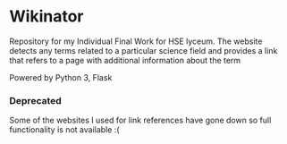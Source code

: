 # Wikinator
Repository for my Individual Final Work for HSE lyceum.
The website detects any terms related to a particular science field and provides a link that refers to a page with additional information about the term

Powered by Python 3, Flask

### Deprecated 
Some of the websites I used for link references have gone down so full functionality is not available :(
